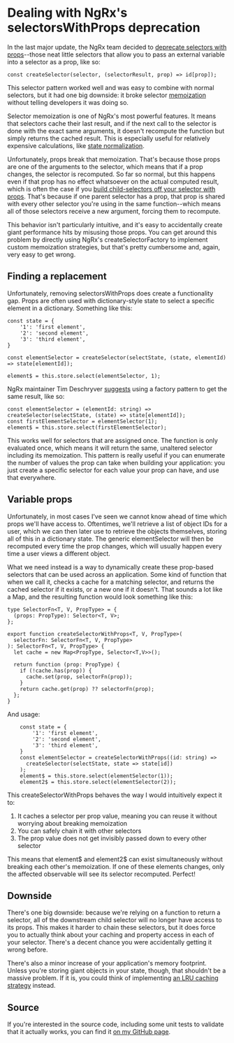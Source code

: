 # Dealing with NgRx's selectorsWithProps deprecation

In the last major update, the NgRx team decided to [deprecate selectors with props](https://github.com/ngrx/platform/issues/2980)--those neat little selectors that allow you to pass an external variable into a selector as a prop, like so:

```
const createSelector(selector, (selectorResult, prop) => id[prop]);
```

This selector pattern worked well and was easy to combine with normal selectors, but it had one big downside: it broke selector [memoization](https://en.wikipedia.org/wiki/Memoization) without telling developers it was doing so.

Selector memoization is one of NgRx's most powerful features. It means that selectors cache their last result, and if the next call to the selector is done with the exact same arguments, it doesn't recompute the function but simply returns the cached result. This is especially useful for relatively expensive calculations, like [state normalization](https://medium.com/@timdeschryver/ngrx-normalizing-state-d3960a86a3aa).

Unfortunately, props break that memoization. That's because those props are one of the arguments to the selector, which means that if a prop changes, the selector is recomputed. So far so normal, but this happens even if that prop has no effect whatsoever on the actual computed result, which is often the case if you [build child-selectors off your selector with props](https://github.com/ngrx/platform/issues/2862). That's because if one parent selector has a prop, that prop is shared with every other selector you're using in the same function--which means all of those selectors receive a new argument, forcing them to recompute.

This behavior isn't particularly intuitive, and it's easy to accidentally create giant performance hits by misusing those props. You can get around this problem by directly using NgRx's createSelectorFactory to implement custom memoization strategies, but that's pretty cumbersome and, again, very easy to get wrong.

## Finding a replacement

Unfortunately, removing selectorsWithProps does create a functionality gap. Props are often used with dictionary-style state to select a specific element in a dictionary. Something like this:

```
const state = {
    '1': 'first element',
    '2': 'second element',
    '3': 'third element',
}

const elementSelector = createSelector(selectState, (state, elementId) => state[elementId]);

element$ = this.store.select(elementSelector, 1);
```

NgRx maintainer Tim Deschryver [suggests](https://github.com/ngrx/platform/issues/2980) using a factory pattern to get the same result, like so:

```
const elementSelector = (elementId: string) => createSelector(selectState, (state) => state[elementId]);
const firstElementSelector = elementSelector(1);
element$ = this.store.select(firstElementSelector);
```

This works well for selectors that are assigned once. The function is only evaluated once, which means it will return the same, unaltered selector including its memoization. This pattern is really useful if you can enumerate the number of values the prop can take when building your application: you just create a specific selector for each value your prop can have, and use that everywhere. 

## Variable props

Unfortunately, in most cases I've seen we cannot know ahead of time which props we'll have access to. Oftentimes, we'll retrieve a list of object IDs for a user, which we can then later use to retrieve the objects themselves, storing all of this in a dictionary state. The generic elementSelector will then be recomputed every time the prop changes, which will usually happen every time a user views a different object. 

What we need instead is a way to dynamically create these prop-based selectors that can be used across an application. Some kind of function that when we call it, checks a cache for a matching selector, and returns the cached selector if it exists, or a new one if it doesn't. That sounds a lot like a Map, and the resulting function would look something like this:

```
type SelectorFn<T, V, PropType> = {
  (props: PropType): Selector<T, V>;
};

export function createSelectorWithProps<T, V, PropType>(
  selectorFn: SelectorFn<T, V, PropType>
): SelectorFn<T, V, PropType> {
  let cache = new Map<PropType, Selector<T,V>>();

  return function (prop: PropType) {
    if (!cache.has(prop)) {
      cache.set(prop, selectorFn(prop));
    }
    return cache.get(prop) ?? selectorFn(prop);
  };
}
```
And usage: 
```
    const state = {
        '1': 'first element',
        '2': 'second element',
        '3': 'third element',
    }
    const elementSelector = createSelectorWithProps((id: string) =>
      createSelector(selectState, state => state[id])
    );
    element$ = this.store.select(elementSelector(1));
    element2$ = this.store.select(elementSelector(2));
```
This createSelectorWithProps behaves the way I would intuitively expect it to:
1. It caches a selector per prop value, meaning you can reuse it without worrying about breaking memoization
2. You can safely chain it with other selectors
3. The prop value does not get invisibly passed down to every other selector

This means that element$ and element2$ can exist simultaneously without breaking each other's memoization. If one of these elements changes, only the affected observable will see its selector recomputed. Perfect!
## Downside

There's one big downside: because we're relying on a function to return a selector, all of the downstream child selector will no longer have access to its props. This makes it harder to chain these selectors, but it does force you to actually think about your caching and property access in each of your selector. There's a decent chance you were accidentally getting it wrong before.

There's also a minor increase of your application's memory footprint. Unless you're storing giant objects in your state, though, that shouldn't be a massive problem. If it is, you could think of implementing [an LRU caching strategy](https://en.wikipedia.org/wiki/Cache_replacement_policies#LRU) instead.

## Source

If you're interested in the source code, including some unit tests to validate that it actually works, you can find it [on my GitHub page](https://github.com/sanderphilipse/ngrx-dictionary-selector).
